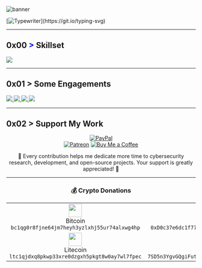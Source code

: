 ![banner](https://github.com/user-attachments/assets/5dc6c2f6-8390-4366-b49e-1640e644eccc)

[![Typewriter](https://readme-typing-svg.herokuapp.com?font=Orbitron&size=30&duration=4000&color=00FF00&pause=500&center=true&vCenter=true&width=1200&lines=$+Engineer+|+Security+Researcher+|+Developer+|+Contractor;)](https://git.io/typing-svg)

---

## 0x00 <span style="color: blue !important;">&gt;</span> Skillset
<div align="left">
  <a href="https://skillicons.dev">
    <img src="https://skillicons.dev/icons?i=c,cpp,python,java,go,bash,js,rust,swift,arch,ts,linux,git,kali,ubuntu,docker,gcp,azure,aws,raspberrypi,arduino,mongodb,firebase,&perline=12" />
  </a>
</div>

---

## 0x01 > Some Engagements
<div align="left">
  <a href="https://github.com/edonshumolli/satellite-quic-proxy">
    <img src="https://github-readme-stats.vercel.app/api/pin/?username=edonshumolli&repo=satellite-quic-proxy&border_color=289BF9&bg_color=0D1117&title_color=C9D1D9&text_color=8B949E&icon_color=289BF9" />
  </a>
  <a href="https://github.com/NationalSecurityAgency/datawave">
    <img src="https://github-readme-stats.vercel.app/api/pin/?username=NationalSecurityAgency&repo=datawave&border_color=289BF9&bg_color=0D1117&title_color=C9D1D9&text_color=8B949E&icon_color=289BF9" />
  </a>
  <a href="https://github.com/NationalSecurityAgency/ghidra">
    <img src="https://github-readme-stats.vercel.app/api/pin/?username=NationalSecurityAgency&repo=ghidra&border_color=289BF9&bg_color=0D1117&title_color=C9D1D9&text_color=8B949E&icon_color=289BF9" />
  </a>
  <a href="https://github.com/IQTLabs/AISonobuoy">
    <img src="https://github-readme-stats.vercel.app/api/pin/?username=IQTLabs&repo=AISonobuoy&border_color=289BF9&bg_color=0D1117&title_color=C9D1D9&text_color=8B949E&icon_color=289BF9" />
  </a>
</div>

---

## 0x02 > Support My Work  

<div align="center">

[![PayPal](https://img.shields.io/badge/Support%20Me%20on-PayPal-00457C?style=for-the-badge&logo=paypal&logoColor=white)](https://paypal.me/eshumolli)  
[![Patreon](https://img.shields.io/badge/Support%20Me%20on-Patreon-F96854?style=for-the-badge&logo=patreon&logoColor=white)](https://www.patreon.com/EdonShumolli)
[![Buy Me a Coffee](https://img.shields.io/badge/Buy%20Me%20a%20Coffee-Ko--fi-28a745?style=for-the-badge&logo=kofi&logoColor=white)](https://ko-fi.com/edonii)

💙 Every contribution helps me dedicate more time to cybersecurity research, development, and open-source projects.
Your support is greatly appreciated! 🚀

---

### 💰 Crypto Donations  

<div align="center">

<table>
  <tr>
    <td align="center">
      <img src="https://raw.githubusercontent.com/spothq/cryptocurrency-icons/master/128/color/btc.png" width="35"/><br>
      Bitcoin<br>
      <code>bc1qg0r8fjne64jm7heyh3yzlxhj55ur74alxwg4hp</code>
    </td>
    <td align="center">
      <img src="https://raw.githubusercontent.com/spothq/cryptocurrency-icons/master/128/color/eth.png" width="35"/><br>
      Ethereum<br>
      <code>0xD0c37e6dc1f774FfE011AA7D19fC8a9560548a28</code>
    </td>
  </tr>
  <tr>
    <td align="center">
      <img src="https://raw.githubusercontent.com/spothq/cryptocurrency-icons/master/128/color/ltc.png" width="35"/><br>
      Litecoin<br>
      <code>ltc1qjdxq8pkwp33xre0dzgxh5pkgt8w0ay7wl7fpec</code>
    </td>
    <td align="center">
      <img src="https://raw.githubusercontent.com/spothq/cryptocurrency-icons/master/128/color/sol.png" width="35"/><br>
      Solana<br>
      <code>7SD5n3YgvGQgiFutu11JwrAVy2eszBdYX2h5UU6eHVQr</code>
    </td>
  </tr>
</table>


</div>
